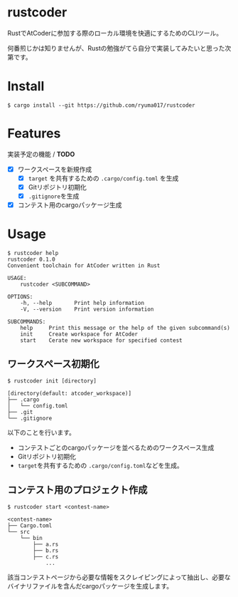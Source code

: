 # rustcoder
RustでAtCoderに参加する際のローカル環境を快適にするためのCLIツール。

何番煎じかは知りませんが、Rustの勉強がてら自分で実装してみたいと思った次第です。

# Install

```
$ cargo install --git https://github.com/ryuma017/rustcoder
```

# Features

実装予定の機能 / **TODO**

- [x] ワークスペースを新規作成
    - [x] `target` を共有するための `.cargo/config.toml` を生成
    - [x] Gitリポジトリ初期化
    - [x] `.gitignore`を生成
- [x] コンテスト用のcargoパッケージ生成

# Usage

```
$ rustcoder help
rustcoder 0.1.0
Convenient toolchain for AtCoder written in Rust

USAGE:
    rustcoder <SUBCOMMAND>

OPTIONS:
    -h, --help       Print help information
    -V, --version    Print version information

SUBCOMMANDS:
    help     Print this message or the help of the given subcommand(s)
    init     Create workspace for AtCoder
    start    Cerate new workspace for specified contest
```

## ワークスペース初期化

```
$ rustcoder init [directory]
```

```
[directory(default: atcoder_workspace)]
├── .cargo
│   └── config.toml
├── .git
└── .gitignore

```

以下のことを行います。

- コンテストごとのcargoパッケージを並べるためのワークスペース生成
- Gitリポジトリ初期化
- `target`を共有するための `.cargo/config.toml`などを生成。

## コンテスト用のプロジェクト作成

```
$ rustcoder start <contest-name>
```

```
<contest-name>
├── Cargo.toml
└── src
    └── bin
        ├── a.rs
        ├── b.rs
        ├── c.rs
            ...
```

該当コンテストページから必要な情報をスクレイピングによって抽出し、必要なバイナリファイルを含んだcargoパッケージを生成します。
